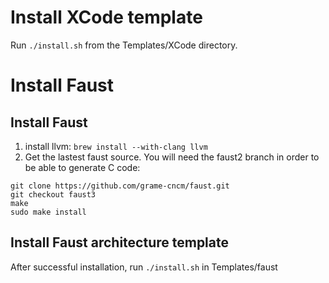 # Install XCode template

Run `./install.sh` from the Templates/XCode directory.

# Install Faust

## Install Faust
1. install llvm:
  `brew install --with-clang llvm`
2. Get the lastest faust source. You will need the faust2 branch in order to be able to generate C code:
  ```
  git clone https://github.com/grame-cncm/faust.git
  git checkout faust3
  make
  sudo make install
  ```

## Install Faust architecture template

After successful installation, run `./install.sh` in Templates/faust
